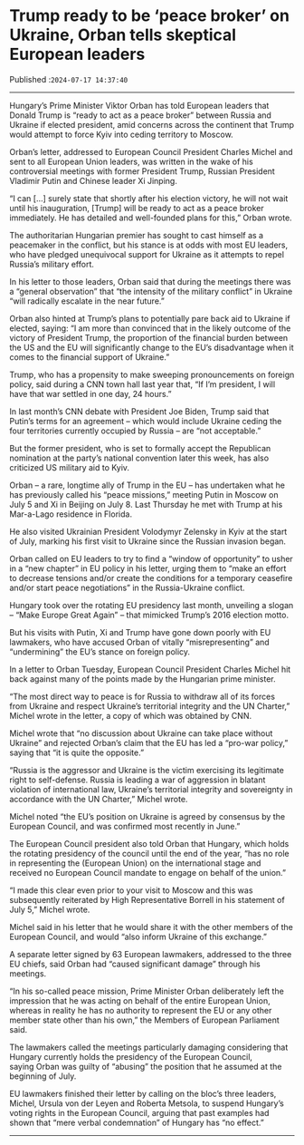 # Trump ready to be ‘peace broker’ on Ukraine, Orban tells skeptical European leaders

Published :`2024-07-17 14:37:40`

---

Hungary’s Prime Minister Viktor Orban has told European leaders that Donald Trump is “ready to act as a peace broker” between Russia and Ukraine if elected president, amid concerns across the continent that Trump would attempt to force Kyiv into ceding territory to Moscow.

Orban’s letter, addressed to European Council President Charles Michel and sent to all European Union leaders, was written in the wake of his controversial meetings with former President Trump, Russian President Vladimir Putin and Chinese leader Xi Jinping.

“I can […] surely state that shortly after his election victory, he will not wait until his inauguration, [Trump] will be ready to act as a peace broker immediately. He has detailed and well-founded plans for this,” Orban wrote.

The authoritarian Hungarian premier has sought to cast himself as a peacemaker in the conflict, but his stance is at odds with most EU leaders, who have pledged unequivocal support for Ukraine as it attempts to repel Russia’s military effort.

In his letter to those leaders, Orban said that during the meetings there was a “general observation” that “the intensity of the military conflict” in Ukraine “will radically escalate in the near future.”

Orban also hinted at Trump’s plans to potentially pare back aid to Ukraine if elected, saying: “I am more than convinced that in the likely outcome of the victory of President Trump, the proportion of the financial burden between the US and the EU will significantly change to the EU’s disadvantage when it comes to the financial support of Ukraine.”

Trump, who has a propensity to make sweeping pronouncements on foreign policy, said during a CNN town hall last year that, “If I’m president, I will have that war settled in one day, 24 hours.”

In last month’s CNN debate with President Joe Biden, Trump said that Putin’s terms for an agreement – which would include Ukraine ceding the four territories currently occupied by Russia – are “not acceptable.”

But the former president, who is set to formally accept the Republican nomination at the party’s national convention later this week, has also criticized US military aid to Kyiv.

Orban – a rare, longtime ally of Trump in the EU – has undertaken what he has previously called his “peace missions,” meeting Putin in Moscow on July 5 and Xi in Beijing on July 8. Last Thursday he met with Trump at his Mar-a-Lago residence in Florida.

He also visited Ukrainian President Volodymyr Zelensky in Kyiv at the start of July, marking his first visit to Ukraine since the Russian invasion began.

Orban called on EU leaders to try to find a “window of opportunity” to usher in a “new chapter” in EU policy in his letter, urging them to “make an effort to decrease tensions and/or create the conditions for a temporary ceasefire and/or start peace negotiations” in the Russia-Ukraine conflict.

Hungary took over the rotating EU presidency last month, unveiling a slogan – “Make Europe Great Again” – that mimicked Trump’s 2016 election motto.

But his visits with Putin, Xi and Trump have gone down poorly with EU lawmakers, who have accused Orban of vitally “misrepresenting” and “undermining” the EU’s stance on foreign policy.

In a letter to Orban Tuesday, European Council President Charles Michel hit back against many of the points made by the Hungarian prime minister.

“The most direct way to peace is for Russia to withdraw all of its forces from Ukraine and respect Ukraine’s territorial integrity and the UN Charter,” Michel wrote in the letter, a copy of which was obtained by CNN.

Michel wrote that “no discussion about Ukraine can take place without Ukraine” and rejected Orban’s claim that the EU has led a “pro-war policy,” saying that “it is quite the opposite.”

“Russia is the aggressor and Ukraine is the victim exercising its legitimate right to self-defense. Russia is leading a war of aggression in blatant violation of international law, Ukraine’s territorial integrity and sovereignty in accordance with the UN Charter,” Michel wrote.

Michel noted “the EU’s position on Ukraine is agreed by consensus by the European Council, and was confirmed most recently in June.”

The European Council president also told Orban that Hungary, which holds the rotating presidency of the council until the end of the year, “has no role in representing the (European Union) on the international stage and received no European Council mandate to engage on behalf of the union.”

“I made this clear even prior to your visit to Moscow and this was subsequently reiterated by High Representative Borrell in his statement of July 5,” Michel wrote.

Michel said in his letter that he would share it with the other members of the European Council, and would “also inform Ukraine of this exchange.”

A separate letter signed by 63 European lawmakers, addressed to the three EU chiefs, said Orban had “caused significant damage” through his meetings.

“In his so-called peace mission, Prime Minister Orban deliberately left the impression that he was acting on behalf of the entire European Union, whereas in reality he has no authority to represent the EU or any other member state other than his own,” the Members of European Parliament said.

The lawmakers called the meetings particularly damaging considering that Hungary currently holds the presidency of the European Council, saying Orban was guilty of “abusing” the position that he assumed at the beginning of July.

EU lawmakers finished their letter by calling on the bloc’s three leaders, Michel, Ursula von der Leyen and Roberta Metsola, to suspend Hungary’s voting rights in the European Council, arguing that past examples had shown that “mere verbal condemnation” of Hungary has “no effect.”

---

